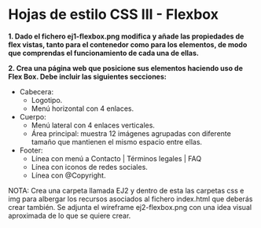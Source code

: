 # Hojas de estilo CSS III - Flexbox

**1. Dado el fichero ej1-flexbox.png modifica y añade las propiedades de flex vistas, tanto para el contenedor como para los elementos, de modo que comprendas el funcionamiento de cada una de ellas.** 

**2. Crea una página web que posicione sus elementos haciendo uso de Flex Box. Debe incluir las siguientes secciones:**
* Cabecera:
    * Logotipo.
    * Menú horizontal con 4 enlaces.
* Cuerpo:
    * Menú lateral con 4 enlaces verticales.
    * Área principal: muestra 12 imágenes agrupadas con diferente tamaño que mantienen el mismo espacio entre ellas.  
* Footer:
    * Línea con menú a Contacto | Términos legales | FAQ
    * Línea con iconos de redes sociales.
    * Línea con @Copyright.

NOTA: Crea una carpeta llamada EJ2 y dentro de esta las carpetas css e img para albergar los recursos asociados al fichero index.html que deberás crear también. Se adjunta el wireframe ej2-flexbox.png con una idea visual aproximada de lo que se quiere crear.

